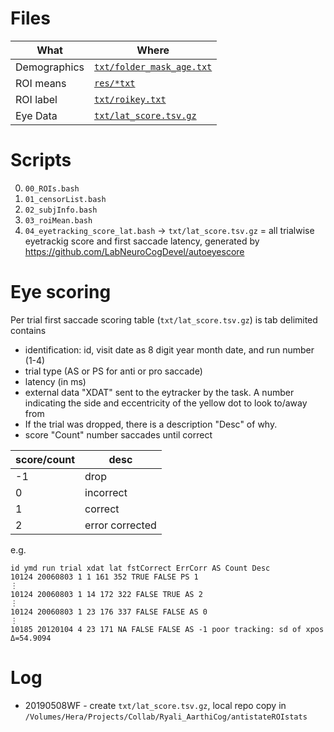 # Files

| What | Where|
|------|------|
| Demographics | [`txt/folder_mask_age.txt`](txt/folder_mask_age.txt) |
| ROI means    | [`res/*txt`](res/)                                   |
| ROI label    | [`txt/roikey.txt`](txt/roikey.txt)                   |
| Eye Data     | [`txt/lat_score.tsv.gz`](txt/lat_score.tsv.gz)       |

# Scripts

 0. `00_ROIs.bash`
 0. `01_censorList.bash`
 0. `02_subjInfo.bash`
 0. `03_roiMean.bash`
 0. `04_eyetracking_score_lat.bash` -> `txt/lat_score.tsv.gz` = all trialwise eyetrackig score and first saccade latency, generated by https://github.com/LabNeuroCogDevel/autoeyescore

# Eye scoring
Per trial first saccade scoring table (`txt/lat_score.tsv.gz`) is tab delimited contains
* identification: id, visit date as 8 digit year month date, and run number (1-4)
* trial type (AS or PS for anti or pro saccade)
* latency (in ms) 
* external data "XDAT" sent to the eytracker by the task. A number indicating the side and eccentricity of the yellow dot to look to/away from
* If the trial was dropped, there is a description "Desc" of why. 
* score "Count" number saccades until correct

| score/count | desc   |
|-------------|--------|
| -1 | drop            |
|  0 | incorrect       |
|  1 | correct         |
|  2 | error corrected |


e.g.

```
id ymd run trial xdat lat fstCorrect ErrCorr AS Count Desc
10124 20060803 1 1 161 352 TRUE FALSE PS 1
⋮
10124 20060803 1 14 172 322 FALSE TRUE AS 2
⋮
10124 20060803 1 23 176 337 FALSE FALSE AS 0
⋮
10185 20120104 4 23 171 NA FALSE FALSE AS -1 poor tracking: sd of xpos Δ=54.9094
```

# Log
 * 20190508WF - create `txt/lat_score.tsv.gz`, local repo copy in `/Volumes/Hera/Projects/Collab/Ryali_AarthiCog/antistateROIstats`


